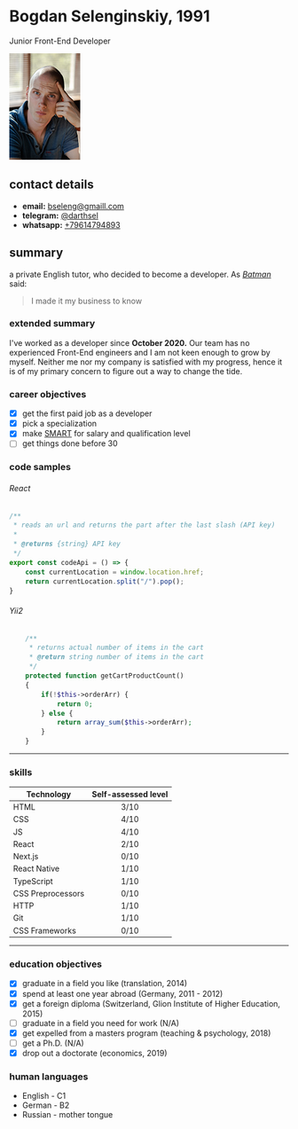 # Bogdan Selenginskiy, 1991
Junior Front-End Developer


![cv portrait](/img/cv-portrait.jpg)


## contact details
* **email:** bseleng@gmaill.com
* **telegram:** [@darthsel](https://t.me/darthsel)
* **whatsapp:** [+79614794893](https://wa.me/+79614794893)

## summary
a private English tutor, who decided to become a developer.
As *[Batman][1]* said:
> I made it my business to know
 
### extended summary
I've worked as a developer since **October 2020.** Our team has no experienced Front-End engineers and I am not keen enough to grow by myself. Neither me nor my company is satisfied with my progress, hence it is of my primary concern to figure out a way to change the tide. 
   
### career objectives
* [x]  get the first paid job as a developer 
* [x]  pick a specialization 
* [x]  make [SMART][2] for salary and qualification level 
* [ ]  get things done before 30

### code samples

###### React
```javascript
/**
 * reads an url and returns the part after the last slash (API key)
 *
 * @returns {string} API key
 */
export const codeApi = () => {
    const currentLocation = window.location.href;
    return currentLocation.split("/").pop();
}
```

###### Yii2
```php
    /**
     * returns actual number of items in the cart
     * @return string number of items in the cart
     */
    protected function getCartProductCount()
    {
        if(!$this->orderArr) {
            return 0;
        } else {
            return array_sum($this->orderArr);
        }
    }
```

---

### skills

| Technology    | Self-assessed level |
| ------------- |:------------------:| 
| HTML          | 3/10 |
| CSS           | 4/10 |
| JS            | 4/10 |
| React         | 2/10 |
| Next.js       | 0/10 |
| React Native  | 1/10 |
| TypeScript    | 1/10 |
| CSS Preprocessors | 0/10 |
| HTTP          | 1/10 |
| Git           | 1/10 |
| CSS Frameworks| 0/10 |

---

### education objectives
* [x]  graduate in a field you like (translation, 2014)
* [x]  spend at least one year abroad (Germany, 2011 - 2012) 
* [x]  get a foreign diploma (Switzerland, Glion Institute of Higher Education, 2015) 
* [ ]  graduate in a field you need for work (N/A)
* [x]  get expelled from a masters program (teaching & psychology, 2018)
* [ ]  get a Ph.D. (N/A)
* [x]  drop out a doctorate (economics, 2019)

### human languages
- English - C1
- German - B2
- Russian - mother tongue
  

[1]: https://en.wikipedia.org/wiki/Batman
[2]: https://en.wikipedia.org/wiki/SMART_criteria
